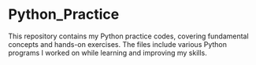 # Python_Practice
This repository contains my Python practice codes, covering fundamental concepts and hands-on exercises. The files include various Python programs I worked on while learning and improving my skills.
